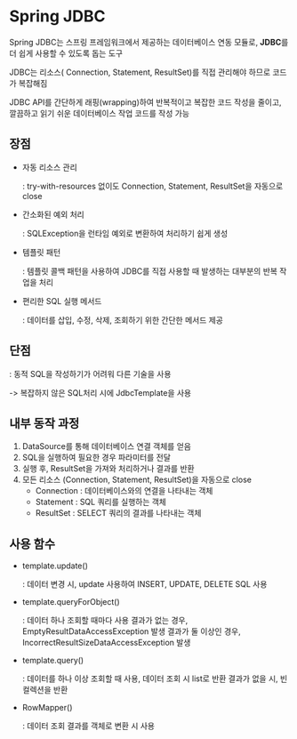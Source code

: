 # Spring JDBC

Spring JDBC는 스프링 프레임워크에서 제공하는 데이터베이스 연동 모듈로, **JDBC**를 더 쉽게 사용할 수 있도록 돕는 도구

JDBC는 리소스( Connection, Statement, ResultSet)를 직접 관리해야 하므로 코드가 복잡해짐

JDBC API를 간단하게 래핑(wrapping)하여 반복적이고 복잡한 코드 작성을 줄이고, 깔끔하고 읽기 쉬운 데이터베이스 작업 코드를 작성 가능

## 장점
- 자동 리소스 관리

  : try-with-resources 없이도 Connection, Statement, ResultSet을 자동으로 close
- 간소화된 예외 처리

  : SQLException을 런타임 예외로 변환하여 처리하기 쉽게 생성
- 템플릿 패턴

  : 템플릿 콜백 패턴을 사용하여 JDBC를 직접 사용할 때 발생하는 대부분의 반복 작업을 처리
- 편리한 SQL 실행 메서드

  : 데이터를 삽입, 수정, 삭제, 조회하기 위한 간단한 메서드 제공

## 단점

: 동적 SQL을 작성하기가 어려워 다른 기술을 사용

-> 복잡하지 않은 SQL처리 시에 JdbcTemplate을 사용

## 내부 동작 과정
1. DataSource를 통해 데이터베이스 연결 객체를 얻음
2. SQL을 실행하여 필요한 경우 파라미터를 전달
3. 실행 후, ResultSet을 가져와 처리하거나 결과를 반환
4. 모든 리소스 (Connection, Statement, ResultSet)을 자동으로 close
    - Connection
    : 데이터베이스와의 연결을 나타내는 객체
    - Statement
    : SQL 쿼리를 실행하는 객체
    - ResultSet
    : SELECT 쿼리의 결과를 나타내는 객체

## 사용 함수
- template.update()

  : 데이터 변경 시, update 사용하여 INSERT, UPDATE, DELETE SQL 사용
- template.queryForObject()

  : 데이터 하나 조회할 때마다 사용
    결과가 없는 경우, EmptyResultDataAccessException 발생
    결과가 둘 이상인 경우, IncorrectResultSizeDataAccessException 발생
- template.query()

  : 데이터를 하나 이상 조회할 때 사용, 데이터 조회 시 list로 반환
  결과가 없을 시, 빈 컬렉션을 반환
- RowMapper()

  : 데이터 조회 결과를 객체로 변환 시 사용

